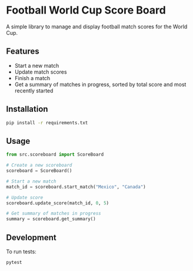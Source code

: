 # Football World Cup Score Board

A simple library to manage and display football match scores for the World Cup.

## Features

- Start a new match
- Update match scores
- Finish a match
- Get a summary of matches in progress, sorted by total score and most recently started

## Installation

```bash
pip install -r requirements.txt
```

## Usage

```python
from src.scoreboard import ScoreBoard

# Create a new scoreboard
scoreboard = ScoreBoard()

# Start a new match
match_id = scoreboard.start_match("Mexico", "Canada")

# Update score
scoreboard.update_score(match_id, 0, 5)

# Get summary of matches in progress
summary = scoreboard.get_summary()
```

## Development

To run tests:
```bash
pytest
``` 